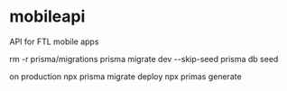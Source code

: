 # mobileapi
API for FTL mobile apps

rm -r prisma/migrations
prisma migrate dev --skip-seed
prisma db seed

on production
npx prisma migrate deploy
npx primas generate
